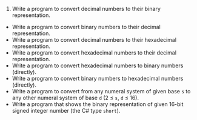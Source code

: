 1. Write a program to convert decimal numbers to their binary representation.
* Write a program to convert binary numbers to their decimal representation.
* Write a program to convert decimal numbers to their hexadecimal representation.
* Write a program to convert hexadecimal numbers to their decimal representation.
* Write a program to convert hexadecimal numbers to binary numbers (directly).
* Write a program to convert binary numbers to hexadecimal numbers (directly).
* Write a program to convert from any numeral system of given base `s` to any other numeral system of base `d` (2 ≤ `s`, `d` ≤  16).
* Write a program that shows the binary representation of given 16-bit signed integer number (the C# type `short`).

